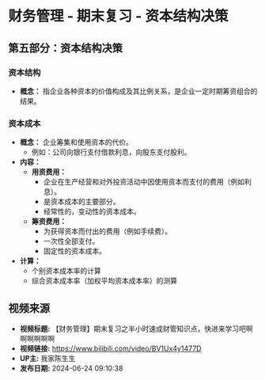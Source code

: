 # 财务管理 - 期末复习 - 资本结构决策

## 第五部分：资本结构决策

### 资本结构

* **概念：** 指企业各种资本的价值构成及其比例关系，是企业一定时期筹资组合的结果。

### 资本成本

* **概念：** 企业筹集和使用资本的代价。
    * 例如：公司向银行支付借款利息，向股东支付股利。
* **内容：**
    * **用资费用：**
        * 企业在生产经营和对外投资活动中因使用资本而支付的费用（例如利息）。
        * 是资本成本的主要部分。
        * 经常性的，变动性的资本成本。
    * **筹资费用：**
        * 为获得资本而付出的费用（例如手续费）。
        * 一次性全部支付。
        * 固定性的资本成本。
* **计算：**
    * 个别资本成本率的计算
    * 综合资本成本率（加权平均资本成本率）的测算

## 视频来源
* **视频标题:** 【财务管理】期末复习之半小时速成财管知识点，快进来学习吧啊啊啊啊啊啊
* **视频链接:** https://www.bilibili.com/video/BV1Ux4y1477D
* **UP主:** 我家陈生生
* **发布日期:** 2024-06-24 09:10:38